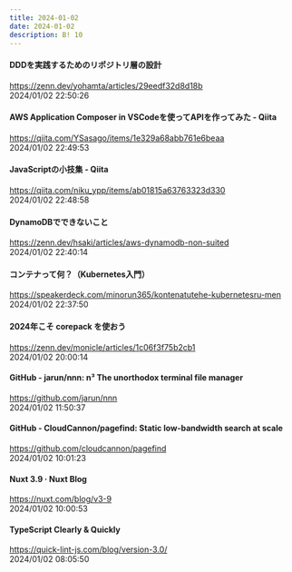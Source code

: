 ```yaml
---
title: 2024-01-02
date: 2024-01-02
description: B! 10
---
```


#### DDDを実践するためのリポジトリ層の設計
https://zenn.dev/yohamta/articles/29eedf32d8d18b<br>
2024/01/02 22:50:26<br>


#### AWS Application Composer in VSCodeを使ってAPIを作ってみた - Qiita
https://qiita.com/YSasago/items/1e329a68abb761e6beaa<br>
2024/01/02 22:49:53<br>


#### JavaScriptの小技集 - Qiita
https://qiita.com/niku_ypp/items/ab01815a63763323d330<br>
2024/01/02 22:48:58<br>


#### DynamoDBでできないこと
https://zenn.dev/hsaki/articles/aws-dynamodb-non-suited<br>
2024/01/02 22:40:14<br>


#### コンテナって何？（Kubernetes入門）
https://speakerdeck.com/minorun365/kontenatutehe-kubernetesru-men<br>
2024/01/02 22:37:50<br>


#### 2024年こそ corepack を使おう
https://zenn.dev/monicle/articles/1c06f3f75b2cb1<br>
2024/01/02 20:00:14<br>


#### GitHub - jarun/nnn: n³ The unorthodox terminal file manager
https://github.com/jarun/nnn<br>
2024/01/02 11:50:37<br>


#### GitHub - CloudCannon/pagefind: Static low-bandwidth search at scale
https://github.com/cloudcannon/pagefind<br>
2024/01/02 10:01:23<br>


#### Nuxt 3.9 · Nuxt Blog
https://nuxt.com/blog/v3-9<br>
2024/01/02 10:00:53<br>


#### TypeScript Clearly & Quickly
https://quick-lint-js.com/blog/version-3.0/<br>
2024/01/02 08:05:50<br>


